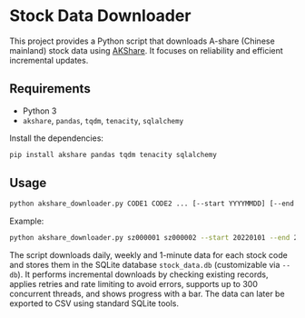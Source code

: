 # Stock Data Downloader

This project provides a Python script that downloads A-share (Chinese mainland) stock data using [AKShare](https://akshare.vip). It focuses on reliability and efficient incremental updates.

## Requirements

- Python 3
- `akshare`, `pandas`, `tqdm`, `tenacity`, `sqlalchemy`

Install the dependencies:

```bash
pip install akshare pandas tqdm tenacity sqlalchemy
```

## Usage

```bash
python akshare_downloader.py CODE1 CODE2 ... [--start YYYYMMDD] [--end YYYYMMDD] [--threads N]
```

Example:

```bash
python akshare_downloader.py sz000001 sz000002 --start 20220101 --end 20220301 --threads 10
```

The script downloads daily, weekly and 1-minute data for each stock code and stores them in the SQLite database `stock_data.db` (customizable via `--db`). It performs incremental downloads by checking existing records, applies retries and rate limiting to avoid errors, supports up to 300 concurrent threads, and shows progress with a bar. The data can later be exported to CSV using standard SQLite tools.
